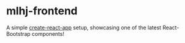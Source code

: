 # mlhj-frontend

A simple [create-react-app](CRA-README.md) setup, showcasing one of the latest React-Bootstrap components!
